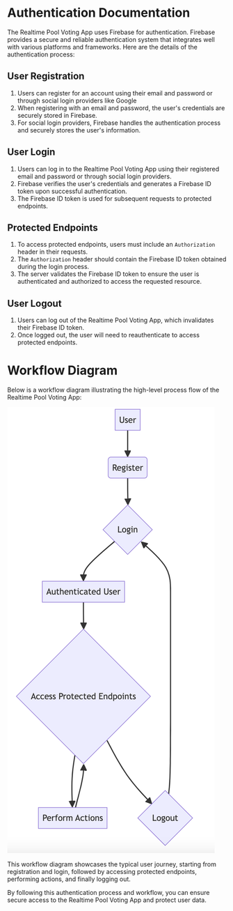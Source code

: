 # Authentication Documentation

The Realtime Pool Voting App uses Firebase for authentication. Firebase provides a secure and reliable authentication system that integrates well with various platforms and frameworks. Here are the details of the authentication process:

## User Registration
1. Users can register for an account using their email and password or through social login providers like Google
2. When registering with an email and password, the user's credentials are securely stored in Firebase.
3. For social login providers, Firebase handles the authentication process and securely stores the user's information.

## User Login
1. Users can log in to the Realtime Pool Voting App using their registered email and password or through social login providers.
2. Firebase verifies the user's credentials and generates a Firebase ID token upon successful authentication.
3. The Firebase ID token is used for subsequent requests to protected endpoints.

## Protected Endpoints
1. To access protected endpoints, users must include an `Authorization` header in their requests.
2. The `Authorization` header should contain the Firebase ID token obtained during the login process.
3. The server validates the Firebase ID token to ensure the user is authenticated and authorized to access the requested resource.

## User Logout
1. Users can log out of the Realtime Pool Voting App, which invalidates their Firebase ID token.
2. Once logged out, the user will need to reauthenticate to access protected endpoints.

# Workflow Diagram

Below is a workflow diagram illustrating the high-level process flow of the Realtime Pool Voting App:

![Auth workflow](./assets/auth.png)

This workflow diagram showcases the typical user journey, starting from registration and login, followed by accessing protected endpoints, performing actions, and finally logging out.

By following this authentication process and workflow, you can ensure secure access to the Realtime Pool Voting App and protect user data.